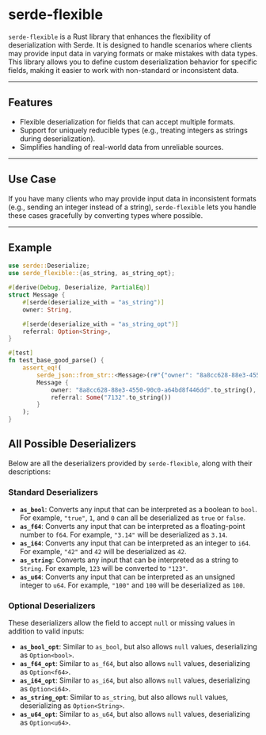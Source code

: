 # serde-flexible

`serde-flexible` is a Rust library that enhances the flexibility of deserialization with Serde. It is designed to handle scenarios where clients may provide input data in varying formats or make mistakes with data types. This library allows you to define custom deserialization behavior for specific fields, making it easier to work with non-standard or inconsistent data.

---

## **Features**

- Flexible deserialization for fields that can accept multiple formats.
- Support for uniquely reducible types (e.g., treating integers as strings during deserialization).
- Simplifies handling of real-world data from unreliable sources.

---

## **Use Case**

If you have many clients who may provide input data in inconsistent formats (e.g., sending an integer instead of a string), `serde-flexible` lets you handle these cases gracefully by converting types where possible.

---

## **Example**

```rust
use serde::Deserialize;
use serde_flexible::{as_string, as_string_opt};

#[derive(Debug, Deserialize, PartialEq)]
struct Message {
    #[serde(deserialize_with = "as_string")]
    owner: String,

    #[serde(deserialize_with = "as_string_opt")]
    referral: Option<String>,
}

#[test]
fn test_base_good_parse() {
    assert_eq!(
        serde_json::from_str::<Message>(r#"{"owner": "8a8cc628-88e3-4550-90c0-a64bd8f446dd", "referral": 7132}"#).unwrap(),
        Message {
            owner: "8a8cc628-88e3-4550-90c0-a64bd8f446dd".to_string(),
            referral: Some("7132".to_string())
        }
    );
}
```


## **All Possible Deserializers**

Below are all the deserializers provided by `serde-flexible`, along with their descriptions:

### Standard Deserializers

- **`as_bool`**: Converts any input that can be interpreted as a boolean to `bool`. For example, `"true"`, `1`, and `0` can all be deserialized as `true` or `false`.
- **`as_f64`**: Converts any input that can be interpreted as a floating-point number to `f64`. For example, `"3.14"` will be deserialized as `3.14`.
- **`as_i64`**: Converts any input that can be interpreted as an integer to `i64`. For example, `"42"` and `42` will be deserialized as `42`.
- **`as_string`**: Converts any input that can be interpreted as a string to `String`. For example, `123` will be converted to `"123"`.
- **`as_u64`**: Converts any input that can be interpreted as an unsigned integer to `u64`. For example, `"100"` and `100` will be deserialized as `100`.

### Optional Deserializers

These deserializers allow the field to accept `null` or missing values in addition to valid inputs:

- **`as_bool_opt`**: Similar to `as_bool`, but also allows `null` values, deserializing as `Option<bool>`.
- **`as_f64_opt`**: Similar to `as_f64`, but also allows `null` values, deserializing as `Option<f64>`.
- **`as_i64_opt`**: Similar to `as_i64`, but also allows `null` values, deserializing as `Option<i64>`.
- **`as_string_opt`**: Similar to `as_string`, but also allows `null` values, deserializing as `Option<String>`.
- **`as_u64_opt`**: Similar to `as_u64`, but also allows `null` values, deserializing as `Option<u64>`.
